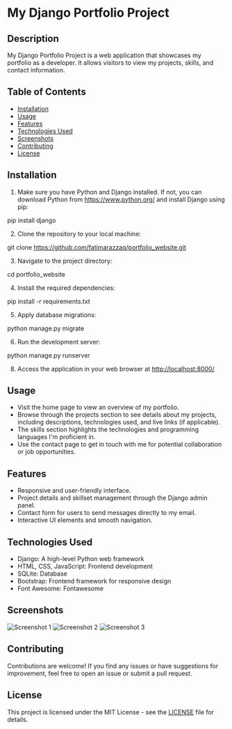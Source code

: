 # My Django Portfolio Project

## Description

My Django Portfolio Project is a web application that showcases my portfolio as a developer. It allows visitors to view my projects, skills, and contact information.

## Table of Contents

- [Installation](#installation)
- [Usage](#usage)
- [Features](#features)
- [Technologies Used](#technologies-used)
- [Screenshots](#screenshots)
- [Contributing](#contributing)
- [License](#license)

## Installation

1. Make sure you have Python and Django installed. If not, you can download Python from <https://www.python.org/> and install Django using pip:

pip install django

2. Clone the repository to your local machine:

git clone <https://github.com/fatimarazzaq/portfolio_website.git>

3. Navigate to the project directory:

cd portfolio_website

4. Install the required dependencies:

pip install -r requirements.txt

5. Apply database migrations:

python manage.py migrate

6. Run the development server:

python manage.py runserver

8. Access the application in your web browser at <http://localhost:8000/>

## Usage

- Visit the home page to view an overview of my portfolio.
- Browse through the projects section to see details about my projects, including descriptions, technologies used, and live links (if applicable).
- The skills section highlights the technologies and programming languages I'm proficient in.
- Use the contact page to get in touch with me for potential collaboration or job opportunities.

## Features

- Responsive and user-friendly interface.
- Project details and skillset management through the Django admin panel.
- Contact form for users to send messages directly to my email.
- Interactive UI elements and smooth navigation.

## Technologies Used

- Django: A high-level Python web framework
- HTML, CSS, JavaScript: Frontend development
- SQLite: Database
- Bootstrap: Frontend framework for responsive design
- Font Awesome: Fontawesome

## Screenshots

![Screenshot 1](screenshots/screenshot1.png)
![Screenshot 2](screenshots/screenshot2.png)
![Screenshot 3](screenshots/screenshot3.png)

## Contributing

Contributions are welcome! If you find any issues or have suggestions for improvement, feel free to open an issue or submit a pull request.

## License

This project is licensed under the MIT License - see the [LICENSE](LICENSE) file for details.
